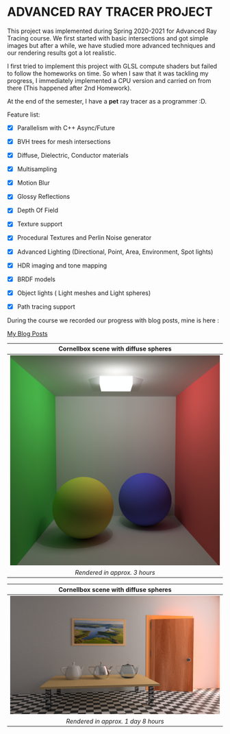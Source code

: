 # ADVANCED RAY TRACER PROJECT

This project was implemented during Spring 2020-2021 for Advanced Ray Tracing course. We first started with basic intersections and got simple images but after a while, we have studied more advanced techniques and our rendering results got a lot realistic.

I first tried to implement this project with GLSL compute shaders but failed to follow the homeworks on time. So when I saw that it was tackling my progress, I immediately implemented a CPU version and carried on from there (This happened after 2nd Homework).

At the end of the semester, I have a **pet** ray tracer as a programmer :D.

Feature list:

- [x] Parallelism with C++ Async/Future
- [x] BVH trees for mesh intersections
- [x] Diffuse, Dielectric, Conductor materials
- [x] Multisampling
- [x] Motion Blur
- [x] Glossy Reflections
- [x] Depth Of Field
- [x] Texture support
- [x] Procedural Textures and Perlin Noise generator
- [x] Advanced Lighting (Directional, Point, Area, Environment, Spot lights)
- [x] HDR imaging and tone mapping
- [x] BRDF models
- [x] Object lights ( Light meshes and Light spheres)   
- [x] Path tracing support



During the course we recorded our progress with blog posts, mine is here : 

[My Blog Posts](https://erendere.wordpress.com/2021/05/15/raytracing-revisited/ "Eren Dere's blog")

| **Cornellbox scene with diffuse spheres** |
|:--:|
|<img src="images/pathTracing/diffusePathTracing.jpg" alt="drawing" width="800"/>|
| *Rendered in approx. 3 hours* |

| **Cornellbox scene with diffuse spheres** |
|:--:|
|<img src="images/pathTracing/veachAjarPathTraced.png" alt="drawing" width="800"/>|
| *Rendered in approx. 1 day 8 hours* |




